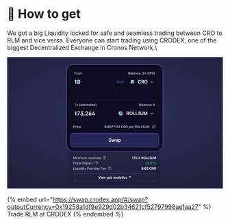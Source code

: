 # 💸 How to get

We got a big Liquidity locked for safe and seamless trading between CRO to RLM and vice versa.  Everyone can start trading using CRODEX, one of the biggest Decentralized Exchange in Cronos Network.\


![](../.gitbook/assets/tradeRLM.png)

{% embed url="https://swap.crodex.app/#/swap?outputCurrency=0x19258a1df9e929d02b34621cf52797998ae1aa27" %}
Trade RLM at CRODEX
{% endembed %}
